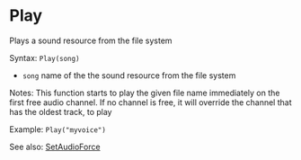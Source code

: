# Play

Plays a sound resource from the file system

Syntax: `Play(song)`

* `song` name of the the sound resource from the file system 

Notes: This function starts to play the given file name immediately on the first free audio channel. If no channel is free, it will override the channel that has the oldest track, to play

Example: `Play("myvoice")`

See also: [SetAudioForce](/api-native-functions/setaudioforce.md)

